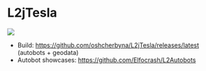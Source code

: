 # L2jTesla

[![](https://vistr.dev/badge?repo=elfocrash.l2jtesla&corners=square)](https://github.com/Elfocrash/L2jTesla)

- Build: https://github.com/oshcherbyna/L2jTesla/releases/latest (autobots + geodata)
- Autobot showcases: https://github.com/Elfocrash/L2Autobots
